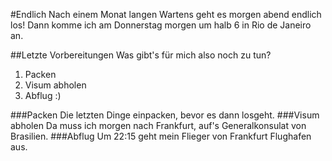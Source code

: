 #Endlich
Nach einem Monat langen Wartens geht es morgen abend endlich los! Dann komme ich am Donnerstag morgen um halb 6 in Rio de Janeiro an.

##Letzte Vorbereitungen
Was gibt's für mich also noch zu tun?

1. Packen
2. Visum abholen
3. Abflug :)

###Packen
Die letzten Dinge einpacken, bevor es dann losgeht.
###Visum abholen
Da muss ich morgen nach Frankfurt, auf's Generalkonsulat von Brasilien.
###Abflug
Um 22:15 geht mein Flieger von Frankfurt Flughafen aus.